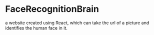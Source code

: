 # FaceRecognitionBrain
a website created using React, which can take the url of a picture and identifies the human face in it.
